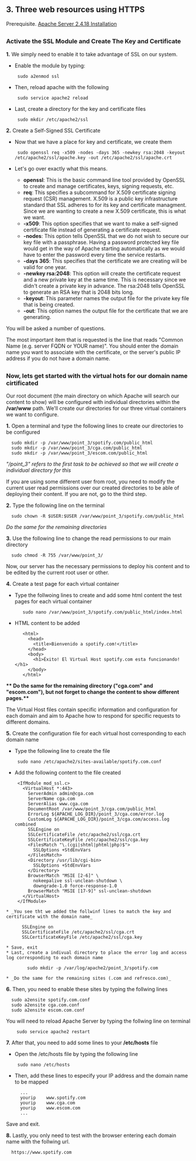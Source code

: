 
## 3. Three web resources using HTTPS

Prerequisite. [Apache Server 2.4.18 Installation](https://github.com/ddufale/Network-Services-Management/blob/master/Apache%202.4.18%20on%20Ubuntu%2016.04%20LTS/Install%20Apache%202.4.8.md)
##


### Activate the SSL Module and Create The Key and Certificate

  **1.** We simply need to enable it to take advantage of SSL on our system.

   * Enable the module by typing:

          sudo a2enmod ssl
          
   * Then, reload apache with the following
          
          sudo service apache2 reload
          
   * Last, create a directory for the key and certificate files
          
          sudo mkdir /etc/apache2/ssl
          
  **2.** Create a Self-Signed SSL Certificate
  
   * Now that we have a place for key and certificate, we create them
          
          sudo openssl req -x509 -nodes -days 365 -newkey rsa:2048 -keyout /etc/apache2/ssl/apache.key -out /etc/apache2/ssl/apache.crt

   * Let's go over exactly what this means.
      * **openssl**: This is the basic command line tool provided by OpenSSL to create and manage certificates, keys, 
        signing requests, etc.
      * **req**: This specifies a subcommand for X.509 certificate signing request (CSR) management. X.509 is a public 
        key infrastructure standard that SSL adheres to for its key and certificate managment. Since we are wanting 
        to create a new X.509 certificate, this is what we want.
      * **-x509**: This option specifies that we want to make a self-signed certificate file instead of generating a 
        certificate request.
      * **-nodes**: This option tells OpenSSL that we do not wish to secure our key file with a passphrase. Having a 
        password protected key file would get in the way of Apache starting automatically as we would have to enter 
        the password every time the service restarts.
      * **-days 365**: This specifies that the certificate we are creating will be valid for one year.
      * **-newkey rsa:2048**: This option will create the certificate request and a new private key at the same time. 
        This is necessary since we didn't create a private key in advance. The rsa:2048 tells OpenSSL to generate an 
        RSA key that is 2048 bits long.
      * **-keyout**: This parameter names the output file for the private key file that is being created.
      * **-out**: This option names the output file for the certificate that we are generating.

You will be asked a number of questions.

The most important item that is requested is the line that reads "Common Name (e.g. server FQDN or YOUR name)". 
You should enter the domain name you want to associate with the certificate, or the server's public IP address 
if you do not have a domain name.

##

### Now, lets get started with the virtual hots for our domain name cirtificated

Our root document (the main directory on which Apache will search our content to show) will be configured with individual 
directories within the **/var/www** path. We'll create our directories for our three virtual containers we want to configure.

  **1.** Open a terminal and type the following lines to create our directories to be configured
  
      sudo mkdir -p /var/www/point_3/spotify.com/public_html
      sudo mkdir -p /var/www/point_3/cga.com/public_html
      sudo mkdir -p /var/www/point_3/escom.com/public_html

_"/point_3" refers to the first task to be achieved so that we will create a individual directory for this_

If you are using some different user from root, you need to modify the current user read permissions over our created directories 
to be able of deploying their content. If you are not, go to the third step.

  **2.** Type the following line on the terminal
      
      sudo chown -R $USER:$USER /var/www/point_3/spotify.com/public_html
      
  _Do the same for the remaining directories_
  
  **3.** Use the following line to change the read permissions to our main directory

      sudo chmod -R 755 /var/www/point_3/
      
Now, our server has the necessary permissions to deploy his content and to be edited by the current root user or other.

  **4.** Create a test page for each virtual container
  
   * Type the follwoing lines to create and add some html content the test pages for each virtual container
            
            sudo nano /var/www/point_3/spotify.com/public_html/index.html
            
   * HTML content to be added
            
            <html>
              <head>
                <title>Bienvenido a spotify.com!</title>
              </head>
              <body>
                <h1>Éxito! El Virtual Host spotify.com esta funcionando!</h1>
              </body>
            </html>
            
  __** Do the same for the remaining directory ("cga.com" and "escom.com"), but not forget to change the content
  to show different pages.**__

The Virtual Host files contain specific information and configuration for each domain and aim to Apache how to respond
for specific requests to different domains.


  **5.** Create the configuration file for each virtual host corresponding to each domain name
  
   * Type the following line to create the file
        
          sudo nano /etc/apache2/sites-available/spotify.com.conf 
   
   * Add the following content to the file created
          
          <IfModule mod_ssl.c>
            <VirtualHost *:443>
              ServerAdmin admin@cga.com
              ServerName cga.com
              ServerAlias www.cga.com
              DocumentRoot /var/www/point_3/cga.com/public_html
              ErrorLog ${APACHE_LOG_DIR}/point_3/cga.com/error.log
              CustomLog ${APACHE_LOG_DIR}/point_3/cga.com/access.log combined
              SSLEngine on
              SSLCertificateFile /etc/apache2/ssl/cga.crt
              SSLCertificateKeyFile /etc/apache2/ssl/cga.key
              <FilesMatch "\.(cgi|shtml|phtml|php)$">
                SSLOptions +StdEnvVars
              </FilesMatch>
              <Directory /usr/lib/cgi-bin>
                SSLOptions +StdEnvVars
              </Directory>
              BrowserMatch "MSIE [2-6]" \
                nokeepalive ssl-unclean-shutdown \
                downgrade-1.0 force-response-1.0
              BrowserMatch "MSIE [17-9]" ssl-unclean-shutdown
            </VirtualHost>
          </IfModule>
    
    * _You see tht we added the follwinf lines to match the key and certificate with the domain name_
          
          SSLEngine on
          SSLCertificateFile /etc/apache2/ssl/cga.crt
          SSLCertificateKeyFile /etc/apache2/ssl/cga.key
    
    * Save, exit 
    * Last, create a indivual directory to place the error log and access log corresponding to each domain name 
    
            sudo mkdir -p /var/log/apache2/point_3/spotify.com
            
    * _Do the same for the remaining sites (.com and refresco.com)_
    
    
  **6.** Then, you need to enable these sites by typing the follwing lines
      
      sudo a2ensite spotify.com.conf 
      sudo a2ensite cga.com.conf 
      sudo a2ensite escom.com.conf 
    
      
   You will need to reload Apache Server by typing the follwing line on terminal
        
        sudo service apache2 restart
  
  **7.** After that, you need to add some lines to your **/etc/hosts** file 
  
   * Open the /etc/hosts file by typing the following line
      
          sudo nano /etc/hosts
   
   * Then, add these lines to especify your IP address and the domain name to be mapped
   
           ...
           yourip    www.spotify.com
           yourip    www.cga.com
           yourip    www.escom.com
           ...
          
   Save and exit.
   
 **8.** Lastly, you only need to test with the browser entering each domain name with the follwing url.
          
      https://www.spotify.com
   
   
   
   
   
   
